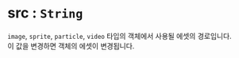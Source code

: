 # src : `String`

`image`, `sprite`, `particle`, `video` 타입의 객체에서 사용될 에셋의 경로입니다.  
이 값을 변경하면 객체의 에셋이 변경됩니다.